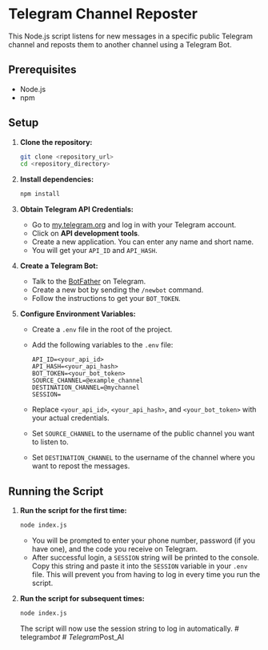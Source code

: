 
# Telegram Channel Reposter

This Node.js script listens for new messages in a specific public Telegram channel and reposts them to another channel using a Telegram Bot.

## Prerequisites

- Node.js
- npm

## Setup

1.  **Clone the repository:**

    ```bash
    git clone <repository_url>
    cd <repository_directory>
    ```

2.  **Install dependencies:**

    ```bash
    npm install
    ```

3.  **Obtain Telegram API Credentials:**

    -   Go to [my.telegram.org](https://my.telegram.org) and log in with your Telegram account.
    -   Click on **API development tools**.
    -   Create a new application. You can enter any name and short name.
    -   You will get your `API_ID` and `API_HASH`.

4.  **Create a Telegram Bot:**

    -   Talk to the [BotFather](https://t.me/BotFather) on Telegram.
    -   Create a new bot by sending the `/newbot` command.
    -   Follow the instructions to get your `BOT_TOKEN`.

5.  **Configure Environment Variables:**

    -   Create a `.env` file in the root of the project.
    -   Add the following variables to the `.env` file:

        ```
        API_ID=<your_api_id>
        API_HASH=<your_api_hash>
        BOT_TOKEN=<your_bot_token>
        SOURCE_CHANNEL=@example_channel
        DESTINATION_CHANNEL=@mychannel
        SESSION=
        ```

    -   Replace `<your_api_id>`, `<your_api_hash>`, and `<your_bot_token>` with your actual credentials.
    -   Set `SOURCE_CHANNEL` to the username of the public channel you want to listen to.
    -   Set `DESTINATION_CHANNEL` to the username of the channel where you want to repost the messages.

## Running the Script

1.  **Run the script for the first time:**

    ```bash
    node index.js
    ```

    -   You will be prompted to enter your phone number, password (if you have one), and the code you receive on Telegram.
    -   After successful login, a `SESSION` string will be printed to the console. Copy this string and paste it into the `SESSION` variable in your `.env` file. This will prevent you from having to log in every time you run the script.

2.  **Run the script for subsequent times:**

    ```bash
    node index.js
    ```

    The script will now use the session string to log in automatically.
#   t e l e g r a m _ b o t  
 #   T e l e g r a m _ P o s t _ A I  
 